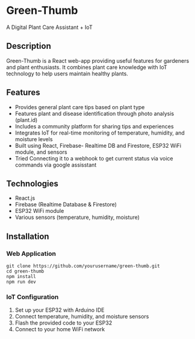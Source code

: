 # Green-Thumb

A Digital Plant Care Assistant + IoT

## Description
Green-Thumb is a React web-app providing useful features for gardeners and plant enthusiasts. It combines plant care knowledge with IoT technology to help users maintain healthy plants.

## Features
- Provides general plant care tips based on plant type
- Features plant and disease identification through photo analysis (plant.id)
- Includes a community platform for sharing tips and experiences
- Integrates IoT for real-time monitoring of temperature, humidity, and moisture levels
- Built using React, Firebase- Realtime DB and Firestore, ESP32 WiFi module, and sensors
- Tried Connecting it to a webhook to get current status via voice commands via google assisstant
## Technologies
- React.js
- Firebase (Realtime Database & Firestore)
- ESP32 WiFi module
- Various sensors (temperature, humidity, moisture)

## Installation

### Web Application
```
git clone https://github.com/yourusername/green-thumb.git
cd green-thumb
npm install
npm run dev
```

### IoT Configuration
1. Set up your ESP32 with Arduino IDE
2. Connect temperature, humidity, and moisture sensors
3. Flash the provided code to your ESP32
4. Connect to your home WiFi network

